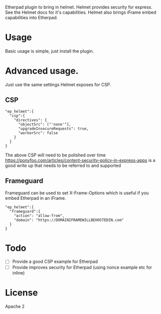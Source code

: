 Etherpad plugin to bring in helmet.  Helmet provides security for express.  See the Helmet docs for it's capabilities.  Helmet also brings iFrame embed capabilities into Etherpad.

# Usage
Basic usage is simple, just install the plugin.

# Advanced usage.
Just use the same settings Helmet exposes for CSP.

## CSP
```
"ep_helmet":{
  "csp":{
    "directives": {
      "objectSrc": ["'none'"],
      "upgradeInsecureRequests": true,
      "workerSrc": false
    }
  }
}
```
The above CSP will need to be polished over time
https://ponyfoo.com/articles/content-security-policy-in-express-apps is a good write up that needs to be referred to and supported

## Frameguard
Frameguard can be used to set X-Frame-Options which is useful if you embed Etherpad in an iFrame.
```
"ep_helmet":{
  "frameguard":{
    "action": "allow-from",
    "domain": "https://DOMAINIFRAMEWILLBEHOSTEDIN.com"
  }
}
```

# Todo
 - [ ] Provide a good CSP example for Etherpad
 - [ ] Provide improves security for Etherpad (using nonce example etc for inline)

# License
Apache 2
